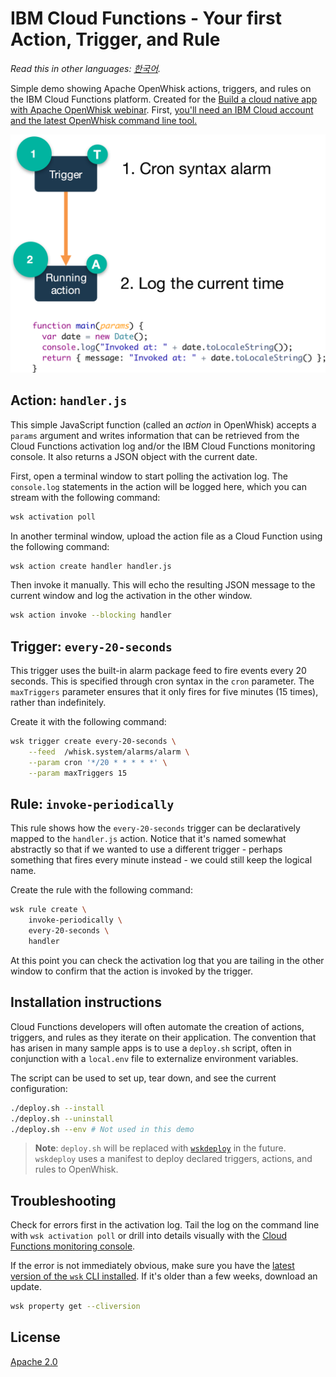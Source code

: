 # IBM Cloud Functions - Your first Action, Trigger, and Rule

*Read this in other languages: [한국어](README-ko.md).*

Simple demo showing Apache OpenWhisk actions, triggers, and rules on the IBM Cloud Functions platform. Created for the [Build a cloud native app with Apache OpenWhisk webinar](https://developer.ibm.com/tv/build-a-cloud-native-app-with-apache-openwhisk/). First, [you'll need an IBM Cloud account and the latest OpenWhisk command line tool.](/docs/OPENWHISK.md)

![High level diagram](demo-1.png)

## Action: `handler.js`

This simple JavaScript function (called an _action_ in OpenWhisk) accepts a `params` argument and writes information that can be retrieved from the Cloud Functions activation log and/or the IBM Cloud Functions monitoring console. It also returns a JSON object with the current date.

First, open a terminal window to start polling the activation log. The `console.log` statements in the action will be logged here, which you can stream with the following command:

```bash
wsk activation poll
```

In another terminal window, upload the action file as a Cloud Function using the following command:

```bash
wsk action create handler handler.js
```

Then invoke it manually. This will echo the resulting JSON message to the current window and log the activation in the other window.

```bash
wsk action invoke --blocking handler
```

## Trigger: `every-20-seconds`

This trigger uses the built-in alarm package feed to fire events every 20 seconds. This is specified through cron syntax in the `cron` parameter. The `maxTriggers` parameter ensures that it only fires for five minutes (15 times), rather than indefinitely.

Create it with the following command:

```bash
wsk trigger create every-20-seconds \
    --feed  /whisk.system/alarms/alarm \
    --param cron '*/20 * * * * *' \
    --param maxTriggers 15
```

## Rule: `invoke-periodically`

This rule shows how the `every-20-seconds` trigger can be declaratively mapped to the `handler.js` action. Notice that it's named somewhat abstractly so that if we wanted to use a different trigger - perhaps something that fires every minute instead - we could still keep the logical name.

Create the rule with the following command:

```bash
wsk rule create \
    invoke-periodically \
    every-20-seconds \
    handler
```

At this point you can check the activation log that you are tailing in the other window to confirm that the action is invoked by the trigger.

## Installation instructions

Cloud Functions developers will often automate the creation of actions, triggers, and rules as they iterate on their application. The convention that has arisen in many sample apps is to use a `deploy.sh` script, often in conjunction with a `local.env` file to externalize environment variables.

The script can be used to set up, tear down, and see the current configuration:

```bash
./deploy.sh --install
./deploy.sh --uninstall
./deploy.sh --env # Not used in this demo
```

> **Note**: `deploy.sh` will be replaced with [`wskdeploy`](https://github.com/openwhisk/openwhisk-wskdeploy) in the future. `wskdeploy` uses a manifest to deploy declared triggers, actions, and rules to OpenWhisk.

## Troubleshooting
Check for errors first in the activation log. Tail the log on the command line with `wsk activation poll` or drill into details visually with the [Cloud Functions monitoring console](https://console.ng.bluemix.net/openwhisk/dashboard).

If the error is not immediately obvious, make sure you have the [latest version of the `wsk` CLI installed](https://console.ng.bluemix.net/openwhisk/learn/cli). If it's older than a few weeks, download an update.
```bash
wsk property get --cliversion
```

## License
[Apache 2.0](LICENSE.txt)
